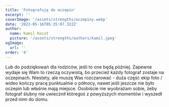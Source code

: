 ```yaml
---
title: 'Fotografuję do oczepin'
excerpt: ''
coverImage: '/assets/strengths/oczepiny.webp'
date: '2023-05-16T05:35:07.322Z'
author:
  name: Kamil Kocot
  picture: '/assets/strengths/authors/kamil.jpeg'
ogImage:
  url: ''
order: '4'
---
```


Lub do podziękowań dla rodziców, jeśli to one będą później. Zapewne wydaje się Wam to rzeczą oczywistą, bo przecież każdy fotograf zostaje na oczepinach. Niestety, ale muszę Was rozczarować - duża część ekip foto / wideo kończy pracę punktualnie o północy, nawet jeśli jeszcze nie było oczepin lub właśnie mają miejsce. Osobiście nie wyobrażam sobie, żeby fotograf ślubny nie uwiecznił któregoś z powyższych momentów i wyszedł przed nimi do domu.